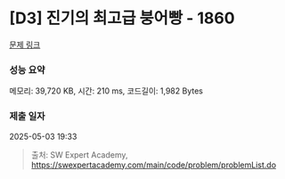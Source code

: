 # [D3] 진기의 최고급 붕어빵 - 1860 

[문제 링크](https://swexpertacademy.com/main/code/problem/problemDetail.do?contestProbId=AV5LsaaqDzYDFAXc) 

### 성능 요약

메모리: 39,720 KB, 시간: 210 ms, 코드길이: 1,982 Bytes

### 제출 일자

2025-05-03 19:33



> 출처: SW Expert Academy, https://swexpertacademy.com/main/code/problem/problemList.do